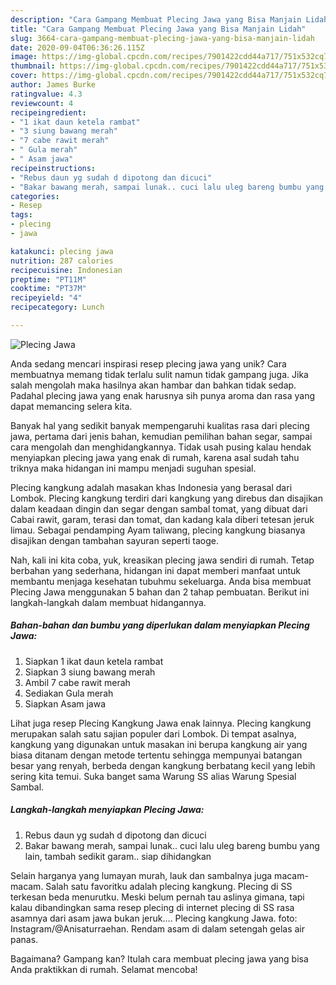 ```yaml
---
description: "Cara Gampang Membuat Plecing Jawa yang Bisa Manjain Lidah"
title: "Cara Gampang Membuat Plecing Jawa yang Bisa Manjain Lidah"
slug: 3664-cara-gampang-membuat-plecing-jawa-yang-bisa-manjain-lidah
date: 2020-09-04T06:36:26.115Z
image: https://img-global.cpcdn.com/recipes/7901422cdd44a717/751x532cq70/plecing-jawa-foto-resep-utama.jpg
thumbnail: https://img-global.cpcdn.com/recipes/7901422cdd44a717/751x532cq70/plecing-jawa-foto-resep-utama.jpg
cover: https://img-global.cpcdn.com/recipes/7901422cdd44a717/751x532cq70/plecing-jawa-foto-resep-utama.jpg
author: James Burke
ratingvalue: 4.3
reviewcount: 4
recipeingredient:
- "1 ikat daun ketela rambat"
- "3 siung bawang merah"
- "7 cabe rawit merah"
- " Gula merah"
- " Asam jawa"
recipeinstructions:
- "Rebus daun yg sudah d dipotong dan dicuci"
- "Bakar bawang merah, sampai lunak.. cuci lalu uleg bareng bumbu yang lain, tambah sedikit garam.. siap dihidangkan"
categories:
- Resep
tags:
- plecing
- jawa

katakunci: plecing jawa 
nutrition: 287 calories
recipecuisine: Indonesian
preptime: "PT11M"
cooktime: "PT37M"
recipeyield: "4"
recipecategory: Lunch

---
```



![Plecing Jawa](https://img-global.cpcdn.com/recipes/7901422cdd44a717/751x532cq70/plecing-jawa-foto-resep-utama.jpg)

Anda sedang mencari inspirasi resep plecing jawa yang unik? Cara membuatnya memang tidak terlalu sulit namun tidak gampang juga. Jika salah mengolah maka hasilnya akan hambar dan bahkan tidak sedap. Padahal plecing jawa yang enak harusnya sih punya aroma dan rasa yang dapat memancing selera kita.

Banyak hal yang sedikit banyak mempengaruhi kualitas rasa dari plecing jawa, pertama dari jenis bahan, kemudian pemilihan bahan segar, sampai cara mengolah dan menghidangkannya. Tidak usah pusing kalau hendak menyiapkan plecing jawa yang enak di rumah, karena asal sudah tahu triknya maka hidangan ini mampu menjadi suguhan spesial.

Plecing kangkung adalah masakan khas Indonesia yang berasal dari Lombok. Plecing kangkung terdiri dari kangkung yang direbus dan disajikan dalam keadaan dingin dan segar dengan sambal tomat, yang dibuat dari Cabai rawit, garam, terasi dan tomat, dan kadang kala diberi tetesan jeruk limau. Sebagai pendamping Ayam taliwang, plecing kangkung biasanya disajikan dengan tambahan sayuran seperti taoge.


Nah, kali ini kita coba, yuk, kreasikan plecing jawa sendiri di rumah. Tetap berbahan yang sederhana, hidangan ini dapat memberi manfaat untuk membantu menjaga kesehatan tubuhmu sekeluarga. Anda bisa membuat Plecing Jawa menggunakan 5 bahan dan 2 tahap pembuatan. Berikut ini langkah-langkah dalam membuat hidangannya.

<!--inarticleads1-->

##### Bahan-bahan dan bumbu yang diperlukan dalam menyiapkan Plecing Jawa:

1. Siapkan 1 ikat daun ketela rambat
1. Siapkan 3 siung bawang merah
1. Ambil 7 cabe rawit merah
1. Sediakan  Gula merah
1. Siapkan  Asam jawa


Lihat juga resep Plecing Kangkung Jawa enak lainnya. Plecing kangkung merupakan salah satu sajian populer dari Lombok. Di tempat asalnya, kangkung yang digunakan untuk masakan ini berupa kangkung air yang biasa ditanam dengan metode tertentu sehingga mempunyai batangan besar yang renyah, berbeda dengan kangkung berbatang kecil yang lebih sering kita temui. Suka banget sama Warung SS alias Warung Spesial Sambal. 

<!--inarticleads2-->

##### Langkah-langkah menyiapkan Plecing Jawa:

1. Rebus daun yg sudah d dipotong dan dicuci
1. Bakar bawang merah, sampai lunak.. cuci lalu uleg bareng bumbu yang lain, tambah sedikit garam.. siap dihidangkan


Selain harganya yang lumayan murah, lauk dan sambalnya juga macam-macam. Salah satu favoritku adalah plecing kangkung. Plecing di SS terkesan beda menurutku. Meski belum pernah tau aslinya gimana, tapi kalau dibandingkan sama resep plecing di internet plecing di SS rasa asamnya dari asam jawa bukan jeruk.… Plecing kangkung Jawa. foto: Instagram/@Anisaturraehan. Rendam asam di dalam setengah gelas air panas. 

Bagaimana? Gampang kan? Itulah cara membuat plecing jawa yang bisa Anda praktikkan di rumah. Selamat mencoba!
